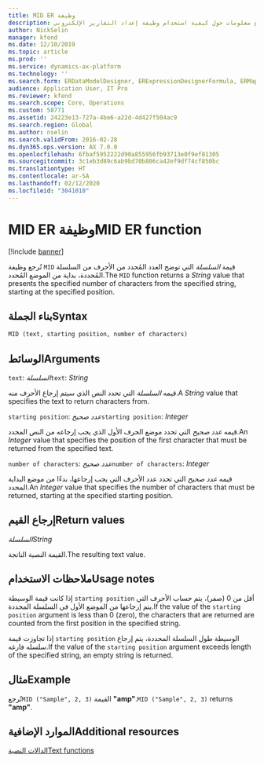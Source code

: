 ```yaml
---
title: MID ER وظيفة
description: يوفر هذا الموضوع معلومات حول كيفية استخدام وظيفة إعداد التقارير الإلكتروني MID (ER).
author: NickSelin
manager: kfend
ms.date: 12/10/2019
ms.topic: article
ms.prod: ''
ms.service: dynamics-ax-platform
ms.technology: ''
ms.search.form: ERDataModelDesigner, ERExpressionDesignerFormula, ERMappedFormatDesigner, ERModelMappingDesigner
audience: Application User, IT Pro
ms.reviewer: kfend
ms.search.scope: Core, Operations
ms.custom: 58771
ms.assetid: 24223e13-727a-4be6-a22d-4d427f504ac9
ms.search.region: Global
ms.author: nselin
ms.search.validFrom: 2016-02-28
ms.dyn365.ops.version: AX 7.0.0
ms.openlocfilehash: 6fbaf5952222d90a855956fb93713e0f9ef81305
ms.sourcegitcommit: 3c1eb3d89c6ab9bd70b806ca42ef9df74cf850bc
ms.translationtype: HT
ms.contentlocale: ar-SA
ms.lasthandoff: 02/12/2020
ms.locfileid: "3041010"
---
```

# <span data-ttu-id="42d65-103"><a name="MID">MID ER وظيفة</a></span><span class="sxs-lookup"><span data-stu-id="42d65-103"><a name="MID">MID ER function</a></span></span>

[!include [banner](../includes/banner.md)]

<span data-ttu-id="42d65-104">تُرجع وظيفة `MID` قيمة *السلسلة* التي توضح العدد المُحدد من الأحرف من السلسلة المُحددة، بداية من الموضع المُحدد.</span><span class="sxs-lookup"><span data-stu-id="42d65-104">The `MID` function returns a *String* value that presents the specified number of characters from the specified string, starting at the specified position.</span></span>

## <a name="syntax"></a><span data-ttu-id="42d65-105">بناء الجملة</span><span class="sxs-lookup"><span data-stu-id="42d65-105">Syntax</span></span>

```vb
MID (text, starting position, number of characters)
```

## <a name="arguments"></a><span data-ttu-id="42d65-106">الوسائط</span><span class="sxs-lookup"><span data-stu-id="42d65-106">Arguments</span></span>

<span data-ttu-id="42d65-107">`text`: *السلسلة*</span><span class="sxs-lookup"><span data-stu-id="42d65-107">`text`: *String*</span></span>

<span data-ttu-id="42d65-108">قيمه *السلسلة* التي تحدد النص الذي سيتم إرجاع الأحرف منه.</span><span class="sxs-lookup"><span data-stu-id="42d65-108">A *String* value that specifies the text to return characters from.</span></span>

<span data-ttu-id="42d65-109">`starting position`: *عدد صحيح*</span><span class="sxs-lookup"><span data-stu-id="42d65-109">`starting position`: *Integer*</span></span>

<span data-ttu-id="42d65-110">قيمه *عدد صحيح* التي تحدد موضع الحرف الأول الذي يجب إرجاعه من النص المحدد.</span><span class="sxs-lookup"><span data-stu-id="42d65-110">An *Integer* value that specifies the position of the first character that must be returned from the specified text.</span></span>

<span data-ttu-id="42d65-111">`number of characters`: *عدد صحيح*</span><span class="sxs-lookup"><span data-stu-id="42d65-111">`number of characters`: *Integer*</span></span>

<span data-ttu-id="42d65-112">قيمه *عدد صحيح* التي تحدد عدد الأحرف التي يجب إرجاعها، بدءًا من موضع البداية المحدد.</span><span class="sxs-lookup"><span data-stu-id="42d65-112">An *Integer* value that specifies the number of characters that must be returned, starting at the specified starting position.</span></span>

## <a name="return-values"></a><span data-ttu-id="42d65-113">إرجاع القيم</span><span class="sxs-lookup"><span data-stu-id="42d65-113">Return values</span></span>

<span data-ttu-id="42d65-114">*السلسلة*</span><span class="sxs-lookup"><span data-stu-id="42d65-114">*String*</span></span>

<span data-ttu-id="42d65-115">القيمة النصية الناتجة.</span><span class="sxs-lookup"><span data-stu-id="42d65-115">The resulting text value.</span></span>

## <a name="usage-notes"></a><span data-ttu-id="42d65-116">ملاحظات الاستخدام</span><span class="sxs-lookup"><span data-stu-id="42d65-116">Usage notes</span></span>

<span data-ttu-id="42d65-117">إذا كانت قيمة الوسيطة `starting position` أقل من 0 (صفر)، يتم حساب الأحرف التي يتم إرجاعها من الموضع الأول في السلسلة المحددة.</span><span class="sxs-lookup"><span data-stu-id="42d65-117">If the value of the `starting position` argument is less than 0 (zero), the characters that are returned are counted from the first position in the specified string.</span></span>

<span data-ttu-id="42d65-118">إذا تجاوزت قيمة `starting position` الوسيطة طول السلسلة المحددة، يتم إرجاع سلسله فارغه.</span><span class="sxs-lookup"><span data-stu-id="42d65-118">If the value of the `starting position` argument exceeds length of the specified string, an empty string is returned.</span></span>

## <a name="example"></a><span data-ttu-id="42d65-119">مثال</span><span class="sxs-lookup"><span data-stu-id="42d65-119">Example</span></span>

<span data-ttu-id="42d65-120">تُرجع`MID ("Sample", 2, 3)` القيمة **"amp"**.</span><span class="sxs-lookup"><span data-stu-id="42d65-120">`MID ("Sample", 2, 3)` returns **"amp"**.</span></span>

## <a name="additional-resources"></a><span data-ttu-id="42d65-121">الموارد الإضافية</span><span class="sxs-lookup"><span data-stu-id="42d65-121">Additional resources</span></span>

[<span data-ttu-id="42d65-122">الدالات النصية</span><span class="sxs-lookup"><span data-stu-id="42d65-122">Text functions</span></span>](er-functions-category-text.md)
